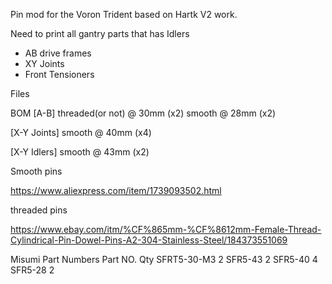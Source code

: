 Pin mod for the Voron Trident based on Hartk V2 work.

Need to print all gantry parts that has Idlers
- AB drive frames
- XY Joints
- Front Tensioners

Files

BOM
[A-B] 
threaded(or not) @  30mm (x2)
smooth   @  28mm (x2)

[X-Y Joints]
smooth   @  40mm (x4)

[X-Y Idlers]
smooth   @  43mm (x2)

Smooth pins

https://www.aliexpress.com/item/1739093502.html

threaded pins

https://www.ebay.com/itm/%CF%865mm-%CF%8612mm-Female-Thread-Cylindrical-Pin-Dowel-Pins-A2-304-Stainless-Steel/184373551069

Misumi Part Numbers
Part NO. 	Qty
SFRT5-30-M3 	2
SFR5-43 	2
SFR5-40 	4
SFR5-28 	2